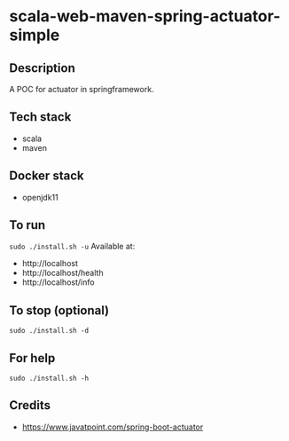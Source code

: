 # scala-web-maven-spring-actuator-simple

## Description
A POC for actuator in springframework.

## Tech stack
- scala
- maven

## Docker stack
- openjdk11

## To run
`sudo ./install.sh -u`
Available at:
- http://localhost
- http://localhost/health
- http://localhost/info

## To stop (optional)
`sudo ./install.sh -d`

## For help
`sudo ./install.sh -h`

## Credits
- https://www.javatpoint.com/spring-boot-actuator
